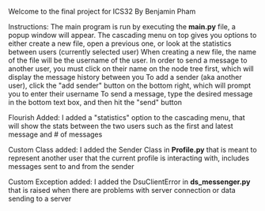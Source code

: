Welcome to the final project for ICS32 By Benjamin Pham

Instructions:
  The main program is run by executing the __main.py__ file, a popup window will appear.
  The cascading menu on top gives you options to either create a new file, open a previous one, or look at the statistics between users (currently selected user)
    When creating a new file, the name of the file will be the username of the user.
  In order to send a message to another user, you must click on their name on the node tree first, which will display the message history between you
  To add a sender (aka another user), click the "add sender" button on the bottom right, which will prompt you to enter their username
  To send a message, type the desired message in the bottom text box, and then hit the "send" button

Flourish Added: 
  I added a "statistics" option to the cascading menu, that will show the stats between the two users such as the first and latest message and # of messages

Custom Class added: 
  I added the Sender Class in __Profile.py__ that is meant to represent another user that the current profile is interacting with, includes messages sent to and from the sender

Custom Exception added: 
  I added the DsuClientError in __ds_messenger.py__ that is raised when there are problems with server connection or data sending to a server

